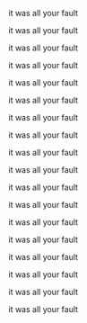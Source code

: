 it was all your fault

it was all your fault

it was all your fault

it was all your fault

it was all your fault

it was all your fault

it was all your fault

it was all your fault

it was all your fault

it was all your fault

it was all your fault

it was all your fault

it was all your fault

it was all your fault

it was all your fault

it was all your fault

it was all your fault

it was all your fault

